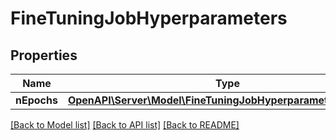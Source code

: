 # FineTuningJobHyperparameters

## Properties
Name | Type | Description | Notes
------------ | ------------- | ------------- | -------------
**nEpochs** | [**OpenAPI\Server\Model\FineTuningJobHyperparametersNEpochs**](FineTuningJobHyperparametersNEpochs.md) |  | 

[[Back to Model list]](../README.md#documentation-for-models) [[Back to API list]](../README.md#documentation-for-api-endpoints) [[Back to README]](../README.md)


